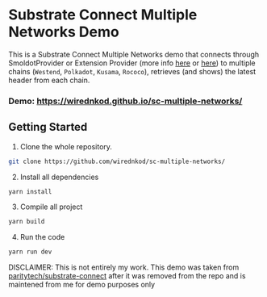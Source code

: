 # Substrate Connect Multiple Networks Demo

This is a Substrate Connect Multiple Networks demo that connects through SmoldotProvider or Extension Provider (more info [here](https://github.com/paritytech/substrate-connect) or [here](https://paritytech.github.io/substrate-connect/)) to multiple chains (`Westend`, `Polkadot`, `Kusama`, `Rococo`), retrieves (and shows) the latest header from each chain.

### Demo: https://wirednkod.github.io/sc-multiple-networks/

## Getting Started

1. Clone the whole repository.

```bash
git clone https://github.com/wirednkod/sc-multiple-networks/
```

2. Install all dependencies

```bash
yarn install
```

3. Compile all project

```bash
yarn build
```

4. Run the code

```bash
yarn run dev
```

DISCLAIMER: This is not entirely my work. This demo was taken from [paritytech/substrate-connect](https://github.com/paritytech/substrate-connect) after it was removed from the repo and is maintened from me for demo purposes only
